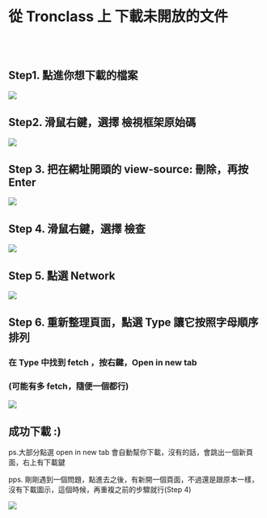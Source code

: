 # 從 Tronclass 上 下載未開放的文件

<!--more-->
<!--tronclass_download-->
<br><br/>

## Step1. 點進你想下載的檔案
![](https://i.imgur.com/9XgkeTM.jpg)
## Step2. 滑鼠右鍵，選擇 檢視框架原始碼
![](https://i.imgur.com/1b25FZC.jpg)
## Step 3. 把在網址開頭的 view-source: 刪除，再按 Enter
![](https://i.imgur.com/Dfgaa0t.png)

## Step 4. 滑鼠右鍵，選擇 檢查
![](https://i.imgur.com/DOTNqT9.jpg)
## Step 5. 點選 Network
![](https://i.imgur.com/TKEX6HX.jpg)

## Step 6. 重新整理頁面，點選 Type 讓它按照字母順序排列
### 在 Type 中找到 fetch ，按右鍵，Open in new tab
### (可能有多 fetch，隨便一個都行)
![](https://i.imgur.com/4M2ghkX.jpg)
## 成功下載 :)
ps.大部分點選 open in new tab 會自動幫你下載，沒有的話，會跳出一個新頁面，右上有下載鍵

pps. 剛剛遇到一個問題，點進去之後，有新開一個頁面，不過還是跟原本一樣，沒有下載圖示，這個時候，再重複之前的步驟就行(Step 4)

![](https://i.imgur.com/1QxDK5A.jpg)

